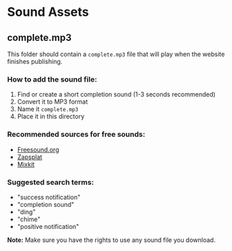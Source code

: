 # Sound Assets

## complete.mp3

This folder should contain a `complete.mp3` file that will play when the website finishes publishing.

### How to add the sound file:

1. Find or create a short completion sound (1-3 seconds recommended)
2. Convert it to MP3 format
3. Name it `complete.mp3`
4. Place it in this directory

### Recommended sources for free sounds:
- [Freesound.org](https://freesound.org/)
- [Zapsplat](https://www.zapsplat.com/)
- [Mixkit](https://mixkit.co/free-sound-effects/)

### Suggested search terms:
- "success notification"
- "completion sound"
- "ding"
- "chime"
- "positive notification"

**Note:** Make sure you have the rights to use any sound file you download.
